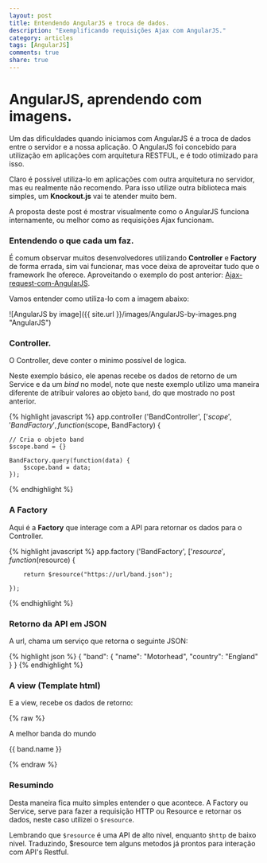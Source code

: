 ```yaml
---
layout: post
title: Entendendo AngularJS e troca de dados.
description: "Exemplificando requisições Ajax com AngularJS."
category: articles
tags: [AngularJS]
comments: true
share: true
---
```


# AngularJS, aprendendo com imagens.
Um das dificuldades quando iniciamos com AngularJS é a troca de dados entre o servidor e a nossa aplicação.
O AngularJS foi concebido para utilização em aplicações com arquitetura RESTFUL, e é todo otimizado para isso.

Claro é possível utiliza-lo em aplicações com outra arquitetura no servidor, mas eu realmente não recomendo.
Para isso utilize outra biblioteca mais simples, um **Knockout.js** vai te atender muito bem.

A proposta deste post é mostrar visualmente como o AngularJS funciona internamente, ou melhor como as requisições Ajax funcionam.

### Entendendo o que cada um faz.

É comum observar muitos desenvolvedores utilizando **Controller** e **Factory** de forma errada, sim vai funcionar, mas voce deixa de aproveitar tudo que o framework lhe oferece.
Aproveitando o exemplo do post anterior: [Ajax-request-com-AngularJS](http://newaeonweb.com.br/articles/Ajax-request-com-angularjs/).

Vamos entender como utiliza-lo com a imagem abaixo:

![AngularJS by image]({{ site.url }}/images/AngularJS-by-images.png "AngularJS")

### Controller.

O Controller, deve conter o minimo possível de logica.

Neste exemplo básico, ele apenas recebe os dados de retorno de um Service e da um _bind_ no model, note que neste exemplo utilizo uma maneira diferente de atribuir valores ao objeto `band`, do que mostrado no post anterior.

{% highlight javascript %}
    app.controller ('BandController', ['$scope', 'BandFactory', function ($scope, BandFactory) {

    // Cria o objeto band
    $scope.band = {}

    BandFactory.query(function(data) {
        $scope.band = data;
    });

{% endhighlight %}

### A Factory
Aqui é a **Factory** que interage com a API para retornar os dados para o Controller.

{% highlight javascript %}
    app.factory ('BandFactory', ['$resource', function ($resource) {

        return $resource("https://url/band.json");

    });

{% endhighlight %}

### Retorno da API em JSON

A url, chama um serviço que retorna o seguinte JSON:

{% highlight json %}
    {
    "band": {
        "name": "Motorhead",
        "country": "England"
        }
    }
{% endhighlight %}

### A view (Template html)
E a view, recebe os dados de retorno:

{% raw %}
    <div ng-controller="BandController">
        <p>A melhor banda do mundo</p>
        <p>{{ band.name }}</p>
        <p ng-model="band.contry"></p>
    </div>
{% endraw %}

### Resumindo
Desta maneira fica muito simples entender o que acontece.
A Factory ou Service, serve para fazer a requisição HTTP ou Resource e retornar os dados, neste caso utilizei o `$resource`.

Lembrando que `$resource` é uma API de alto nivel, enquanto `$http` de baixo nivel.
Traduzindo, $resource tem alguns metodos já prontos para interação com API's Restful. 
